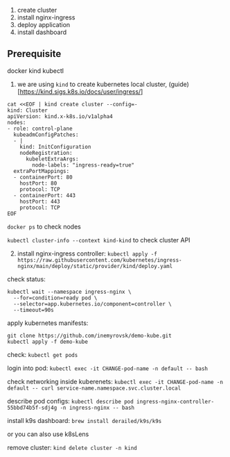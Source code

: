 1. create cluster
2. install nginx-ingress
3. deploy application
4. install dashboard

## Prerequisite 
docker
kind
kubectl

1. we are using `kind` to create kubernetes local cluster, (guide)[https://kind.sigs.k8s.io/docs/user/ingress/]
```
cat <<EOF | kind create cluster --config=-
kind: Cluster
apiVersion: kind.x-k8s.io/v1alpha4
nodes:
- role: control-plane
  kubeadmConfigPatches:
  - |
    kind: InitConfiguration
    nodeRegistration:
      kubeletExtraArgs:
        node-labels: "ingress-ready=true"
  extraPortMappings:
  - containerPort: 80
    hostPort: 80
    protocol: TCP
  - containerPort: 443
    hostPort: 443
    protocol: TCP
EOF
```

`docker ps` to check nodes

`kubectl cluster-info --context kind-kind` to check cluster API

2. install nginx-ingress controller:
`kubectl apply -f https://raw.githubusercontent.com/kubernetes/ingress-nginx/main/deploy/static/provider/kind/deploy.yaml`

check status:
```
kubectl wait --namespace ingress-nginx \
  --for=condition=ready pod \
  --selector=app.kubernetes.io/component=controller \
  --timeout=90s
```

apply kubernetes manifests:
```
git clone https://github.com/inemyrovsk/demo-kube.git
kubectl apply -f demo-kube
```

check:
`kubectl get pods`


login into pod:
`kubectl exec -it CHANGE-pod-name -n default -- bash`

check networking inside kuberenets:
`kubectl exec -it CHANGE-pod-name -n default -- curl service-name.namespace.svc.cluster.local`


describe pod configs:
`kubectl describe pod ingress-nginx-controller-55bbd74b5f-sdj4g -n ingress-nginx -- bash`


install k9s dashboard:
`brew install derailed/k9s/k9s`

or you can also use k8sLens


remove cluster:
`kind delete cluster -n kind`
